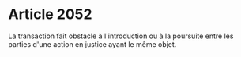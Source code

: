 # Article 2052

La transaction fait obstacle à l'introduction ou à la poursuite entre les parties d'une action en justice ayant le même objet.
